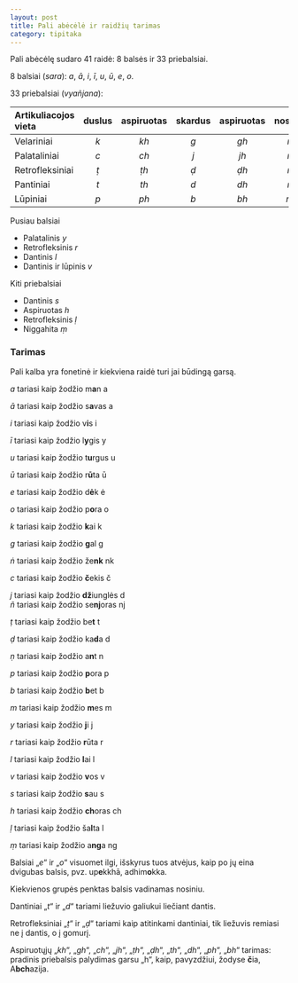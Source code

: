 ```yaml
---
layout: post
title: Pali abėcėlė ir raidžių tarimas
category: tipitaka
---
```

Pali abėcėlę sudaro 41 raidė: 8 balsės ir 33 priebalsiai.

8 balsiai (_sara_): _a_, _ā_, _i_, _ī_, _u_, _ū_, _e_, _o_.

33 priebalsiai (_vyañjana_):

| Artikuliacojos vieta |  duslus | aspiruotas | skardus |  aspiruotas |  nosinis   |  grupė |
| :-------------------- | :-------: | :----------: | :-------: | :-----------: | :----------: | ------: |
| Velariniai           |   _k_   |  _kh_      |  _g_    |  _gh_       |  _ṅ_       |  ka    |
| Palataliniai         |    _c_  |  _ch_      |  _j_    |  _jh_       |  _ñ_       |   ca   |
| Retrofleksiniai      |  _ṭ_    |  _ṭh_      |  _ḍ_    |  _ḍh_       |  _ṇ_       |  ṭa    |
| Pantiniai            |  _t_    |  _th_      |  _d_    |  _dh_       |  _n_     | ta |
| Lūpiniai             |  _p_    |  _ph_      |  _b_    |  _bh_       |  _m_    | pa |
  
  Pusiau balsiai
* Palatalinis           _y_  
* Retrofleksinis        _r_  
* Dantinis              _l_  
* Dantinis ir lūpinis   _v_ 

Kiti priebalsiai
  - Dantinis              _s_  
  - Aspiruotas            _h_  
  - Retrofleksinis        _ḷ_  
  - Niggahita             _ṃ_ 

### Tarimas

Pali kalba yra fonetinė ir kiekviena raidė turi jai būdingą garsą.

  _a_   tariasi kaip žodžio   m**a**n     a  

  _ā_   tariasi kaip žodžio   s**a**vas   a  

<!--break-->

 _i_   tariasi kaip žodžio   v**i**s                i  

  _ī_  tariasi kaip žodžio   l**y**gis             y  

  _u_   tariasi kaip žodžio   t**u**rgus        u  

  _ū_   tariasi kaip žodžio   r**ū**ta            ū  

  _e_   tariasi kaip žodžio   d**ė**k             ė  

  _o_   tariasi kaip žodžio   p**o**ra           o  

  _k_   tariasi kaip žodžio   **k**ai               k  

  _g_   tariasi kaip žodžio   **g**al              g  

  _ṅ_   tariasi kaip žodžio   že**nk**          nk  

  _c_   tariasi kaip žodžio   **č**ekis          č  

  _j_   tariasi kaip žodžio   **dž**iunglės   d\
  _ñ_   tariasi kaip žodžio   se**nj**oras   nj  

  _ṭ_   tariasi kaip žodžio   be**t**               t  

  _ḍ_   tariasi kaip žodžio   ka**d**a           d  

  _ṇ_   tariasi kaip žodžio   a**n**t              n  

  _p_   tariasi kaip žodžio   **p**ora           p  

  _b_   tariasi kaip žodžio   **b**et              b  

  _m_  tariasi kaip žodžio   **m**es          m  

  _y_   tariasi kaip žodžio   **j**i                  j  

  _r_   tariasi kaip žodžio   **r**ūta             r  

  _l_   tariasi kaip žodžio   **l**ai                l  

  _v_   tariasi kaip žodžio   **v**os             v  

  _s_   tariasi kaip žodžio   **s**au            s  

  _h_   tariasi kaip žodžio   **ch**oras      ch  

  _ḷ_   tariasi kaip žodžio   ša**l**ta             l  

  _ṃ_   tariasi kaip žodžio   a**ng**a         ng  

Balsiai „_e_“ ir „_o_“ visuomet ilgi, išskyrus tuos atvėjus, kaip po jų eina dvigubas balsis, pvz. up**e**kkhā, adhim**o**kka.

Kiekvienos grupės penktas balsis vadinamas nosiniu.

Dantiniai „_t_“ ir „_d_“ tariami liežuvio galiukui liečiant dantis.

Retrofleksiniai „_ṭ_“ ir „_ḍ_“ tariami kaip atitinkami dantiniai, tik liežuvis remiasi ne į dantis, o į gomurį.

Aspiruotųjų „_kh_“, „_gh_“, „_ch_“, „_jh_“, „_ṭh_“, „_ḍh_“, „_th_“, „_dh_“, „_ph_“, „_bh_“ tarimas: pradinis priebalsis palydimas garsu „h“, kaip, pavyzdžiui, žodyse **č**ia, A**bch**azija.
